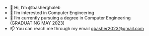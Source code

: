 - 👋 Hi, I’m @basherghaleb
- 👀 I’m interested in Computer Engineering
- 🌱 I’m currently pursuing a degree in Computer Engineering (GRADUATING MAY 2023) 
- 📫 You can reach me through my email gbasher2023@gmail.com

